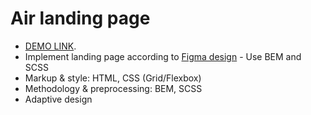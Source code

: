# Air landing page
- [DEMO LINK](https://tanyakovchuk.github.io/Air/).
- Implement landing page according to [Figma design](https://www.figma.com/file/7qwsWggv9BAxMi2VPhBuPr/Air-(formerly-Dia)?node-id=9138%3A35) - Use BEM and SCSS
- Markup & style: HTML, CSS (Grid/Flexbox)
- Methodology & preprocessing: BEM, SCSS
- Adaptive design
